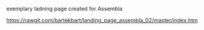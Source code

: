 exemplary ladning page created for Assembla

https://rawgit.com/bartekbart/landing_page_assembla_02/master/index.htm
